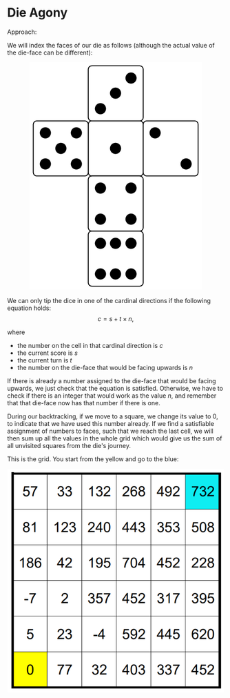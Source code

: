 # Die Agony

Approach:


We will index the faces of our die as follows 
(although the actual value of the die-face can be different):

<p align="center">
    <img src=die.png />
</p>

We can only tip the dice in one of the cardinal directions if the following equation holds:
$$c = s + t \times n,$$

where
- the number on the cell in that cardinal direction is $c$
- the current score is $s$
- the current turn is $t$ 
- the number on the die-face that would be facing upwards is $n$ 

If there is already a number assigned to the die-face that would be facing upwards, 
we just check that the equation is satisfied. Otherwise, we have to check if there is an integer that would work as the value $n$, and remember that that die-face now has that number if there is one.

During our backtracking, if we move to a square, we change its value to 0, to indicate that we have used this number already. If we find a satisfiable assignment of numbers to faces, such that we reach the last cell, we will then sum up all the values in the whole grid which would give us the sum of all unvisited squares from the die's journey.

This is the grid. You start from the yellow and go to the blue:

<p align="center">
    <img src=die-agony.png>
</p>